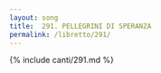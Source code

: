 ```yaml
---
layout: song
title:  291. PELLEGRINI DI SPERANZA
permalink: /libretto/291/
---
```

{% include canti/291.md %}   